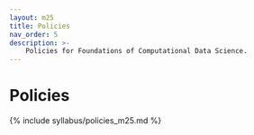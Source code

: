 ```yaml
---
layout: m25
title: Policies
nav_order: 5
description: >-
    Policies for Foundations of Computational Data Science.
---
```


# Policies

{% include syllabus/policies_m25.md %}